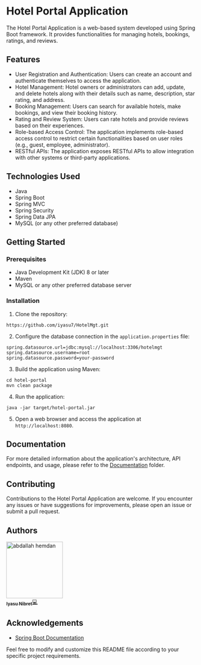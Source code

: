 # Hotel Portal Application

The Hotel Portal Application is a web-based system developed using Spring Boot framework. It provides functionalities for managing hotels, bookings, ratings, and reviews.

## Features

- User Registration and Authentication: Users can create an account and authenticate themselves to access the application.
- Hotel Management: Hotel owners or administrators can add, update, and delete hotels along with their details such as name, description, star rating, and address.
- Booking Management: Users can search for available hotels, make bookings, and view their booking history.
- Rating and Review System: Users can rate hotels and provide reviews based on their experiences.
- Role-based Access Control: The application implements role-based access control to restrict certain functionalities based on user roles (e.g., guest, employee, administrator).
- RESTful APIs: The application exposes RESTful APIs to allow integration with other systems or third-party applications.

## Technologies Used

- Java
- Spring Boot
- Spring MVC
- Spring Security
- Spring Data JPA
- MySQL (or any other preferred database)

## Getting Started

### Prerequisites

- Java Development Kit (JDK) 8 or later
- Maven
- MySQL or any other preferred database server

### Installation

1. Clone the repository:

```
https://github.com/iyasu7/HotelMgt.git
```

2. Configure the database connection in the `application.properties` file:

```
spring.datasource.url=jdbc:mysql://localhost:3306/hotelmgt
spring.datasource.username=root
spring.datasource.password=your-password
```

3. Build the application using Maven:

```
cd hotel-portal
mvn clean package
```

4. Run the application:

```
java -jar target/hotel-portal.jar
```

5. Open a web browser and access the application at `http://localhost:8080`.

## Documentation

For more detailed information about the application's architecture, API endpoints, and usage, please refer to the [Documentation](docs/README.md) folder.

## Contributing

Contributions to the Hotel Portal Application are welcome. If you encounter any issues or have suggestions for improvements, please open an issue or submit a pull request.


## Authors

<td align="center"><a href="https://github.com/iyasu7" target="_black"><img src="https://avatars1.githubusercontent.com/u/40190772?s=460&v=4" width="150px;" alt="abdallah hemdan"/><br /><sub><b> Iyasu Nibret</b></sub></a><a href="https://github.com/iyasu7/HotelMgt/commits/master?author=iyasu7" title="Code">💻</a> <br /></td>


## Acknowledgements

- [Spring Boot Documentation](https://docs.spring.io/spring-boot/docs/current/reference/)

Feel free to modify and customize this README file according to your specific project requirements.
